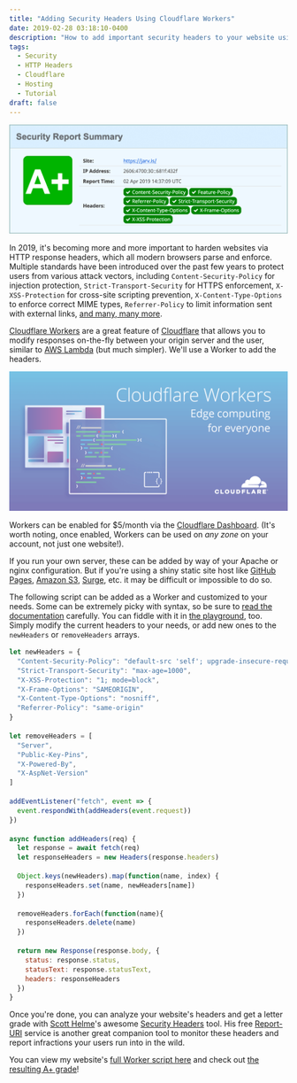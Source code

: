 ```yaml
---
title: "Adding Security Headers Using Cloudflare Workers"
date: 2019-02-28 03:18:10-0400
description: "How to add important security headers to your website using Cloudflare Workers before delivering the response to the user."
tags:
  - Security
  - HTTP Headers
  - Cloudflare
  - Hosting
  - Tutorial
draft: false
---
```



![A+ security grade for this website](images/security-headers.png)

In 2019, it's becoming more and more important to harden websites via HTTP response headers, which all modern browsers parse and enforce. Multiple standards have been introduced over the past few years to protect users from various attack vectors, including `Content-Security-Policy` for injection protection, `Strict-Transport-Security` for HTTPS enforcement, `X-XSS-Protection` for cross-site scripting prevention, `X-Content-Type-Options` to enforce correct MIME types, `Referrer-Policy` to limit information sent with external links, [and many, many more](https://www.netsparker.com/whitepaper-http-security-headers/).

[Cloudflare Workers](https://www.cloudflare.com/products/cloudflare-workers/) are a great feature of [Cloudflare](https://www.cloudflare.com/) that allows you to modify responses on-the-fly between your origin server and the user, similar to [AWS Lambda](https://aws.amazon.com/lambda/) (but much simpler). We'll use a Worker to add the headers.

![Cloudflare Workers](images/cf-workers.png)

Workers can be enabled for $5/month via the [Cloudflare Dashboard](https://dash.cloudflare.com/). (It's worth noting, once enabled, Workers can be used on *any zone* on your account, not just one website!).

If you run your own server, these can be added by way of your Apache or nginx configuration. But if you're using a shiny static site host like [GitHub Pages](https://pages.github.com/), [Amazon S3](https://aws.amazon.com/s3/), [Surge](https://surge.sh/), etc. it may be difficult or impossible to do so.

The following script can be added as a Worker and customized to your needs. Some can be extremely picky with syntax, so be sure to [read the documentation](https://www.netsparker.com/whitepaper-http-security-headers/) carefully. You can fiddle with it in [the playground](https://cloudflareworkers.com/), too. Simply modify the current headers to your needs, or add new ones to the `newHeaders` or `removeHeaders` arrays. 

```js
let newHeaders = {
  "Content-Security-Policy": "default-src 'self'; upgrade-insecure-requests",
  "Strict-Transport-Security": "max-age=1000",
  "X-XSS-Protection": "1; mode=block",
  "X-Frame-Options": "SAMEORIGIN",
  "X-Content-Type-Options": "nosniff",
  "Referrer-Policy": "same-origin"
}

let removeHeaders = [
  "Server",
  "Public-Key-Pins",
  "X-Powered-By",
  "X-AspNet-Version"
]

addEventListener("fetch", event => {
  event.respondWith(addHeaders(event.request))
})

async function addHeaders(req) {
  let response = await fetch(req)
  let responseHeaders = new Headers(response.headers)

  Object.keys(newHeaders).map(function(name, index) {
    responseHeaders.set(name, newHeaders[name])
  })

  removeHeaders.forEach(function(name){
    responseHeaders.delete(name)
  })

  return new Response(response.body, {
    status: response.status,
    statusText: response.statusText,
    headers: responseHeaders
  })
}
```


Once you're done, you can analyze your website's headers and get a letter grade with [Scott Helme](https://scotthelme.co.uk/)'s awesome [Security Headers](https://securityheaders.com/) tool. His free [Report-URI](https://report-uri.com/) service is another great companion tool to monitor these headers and report infractions your users run into in the wild.

You can view my website's [full Worker script here](https://git.jarv.is/jake/jarv.is/blob/master/worker.js) and check out [the resulting A+ grade](https://securityheaders.com/?q=https%3A%2F%2Fjarv.is%2F)!